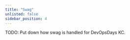 ```yaml
---
title: "Swag"
unlisted: false
sidebar_position: 4
---
```


TODO: Put down how swag is handled for DevOpsDays KC.